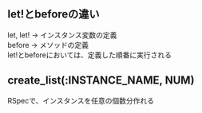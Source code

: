 ## let!とbeforeの違い  
let, let! -> インスタンス変数の定義   
before -> メソッドの定義  
let!とbeforeにおいては、定義した順番に実行される  

## create_list(:INSTANCE_NAME, NUM)
RSpecで、インスタンスを任意の個数分作れる
